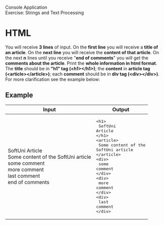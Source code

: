 Console Application<br/>
Exercise: Strings and Text Processing
# HTML
You will receive __3 lines__ of input. On the __first line__ you will receive a __title of an article__. On the __next line__ you will receive the __content of that article__. On the next __n__ lines until you receive "__end of comments__" you will get the __comments about the article__. Print the __whole information in html format__. The __title__ should be in __"h1" tag (\<h1>\</h1>)__; the __content__ in __article tag (\<article>\</article>)__; each __comment__ should be in __div tag (\<div>\</div>)__. For more clarification see the example below:
## Example
Input|Output
-----|------
SoftUni Article<br>Some content of the SoftUni article<br>some comment<br>more comment<br>last comment<br>end of comments|<pre>\<h1><br>    SoftUni Article<br>\</h1><br>\<article><br>    Some content of the SoftUni article<br>\</article><br>\<div><br>    some comment<br>\</div><br>\<div><br>    more comment<br>\</div><br>\<div><br>    last comment<br>\</div></pre>
